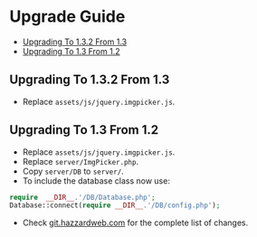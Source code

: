 # Upgrade Guide

- [Upgrading To 1.3.2 From 1.3](upgrade.md#upgrading-to-132-from-13)
- [Upgrading To 1.3 From 1.2](upgrade.md#upgrading-to-13-from-12)

## Upgrading To 1.3.2 From 1.3

- Replace `assets/js/jquery.imgpicker.js`.

## Upgrading To 1.3 From 1.2

- Replace `assets/js/jquery.imgpicker.js`.
- Replace `server/ImgPicker.php`.
- Copy `server/DB` to `server/`.
- To include the database class now use: 
```php
require  __DIR__.'/DB/Database.php';
Database::connect(require __DIR__.'/DB/config.php');
```
- Check [git.hazzardweb.com](https://git.hazzardweb.com) for the complete list of changes.
